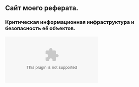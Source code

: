## Сайт моего реферата.

### Критическая информационная инфраструктура и безопасность её объектов.

 ![](Report.docx)
